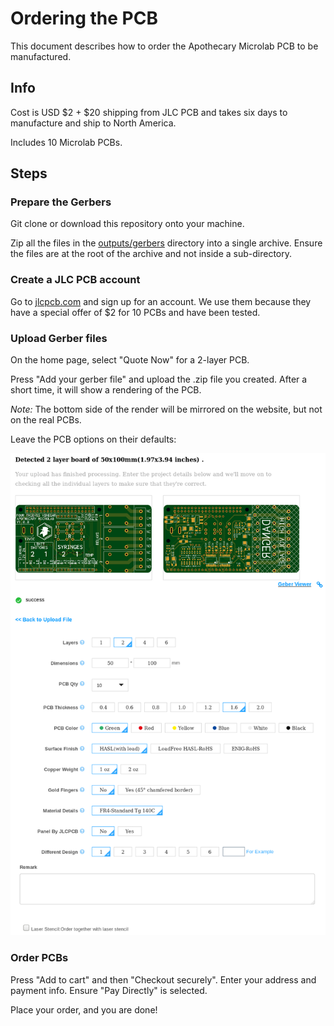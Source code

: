 # Ordering the PCB

This document describes how to order the Apothecary Microlab PCB to be manufactured.

## Info

Cost is USD $2 + $20 shipping from JLC PCB and takes six days to manufacture and ship to North America.

Includes 10 Microlab PCBs.

## Steps

### Prepare the Gerbers

Git clone or download this repository onto your machine.

Zip all the files in the [outputs/gerbers](../outputs/gerbers) directory into a single archive. Ensure the files are at the root of the archive and not inside a sub-directory.

### Create a JLC PCB account

Go to [jlcpcb.com](https://jlcpcb.com/) and sign up for an account. We use them because they have a special offer of $2 for 10 PCBs and have been tested.

### Upload Gerber files

On the home page, select "Quote Now" for a 2-layer PCB.

Press "Add your gerber file" and upload the .zip file you created. After a short time, it will show a rendering of the PCB.

_Note:_ The bottom side of the render will be mirrored on the website, but not on the real PCBs.

Leave the PCB options on their defaults:

![PCB order options](media/pcb-order-options.png)

### Order PCBs

Press "Add to cart" and then "Checkout securely". Enter your address and payment info. Ensure "Pay Directly" is selected.

Place your order, and you are done!
